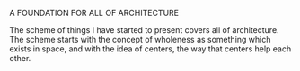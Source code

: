 A FOUNDATION FOR ALL OF ARCHITECTURE

The scheme of things I have started to present covers all of architecture. The scheme starts with the concept of wholeness as something which exists in space, and with the idea of centers, the way that centers help each other.